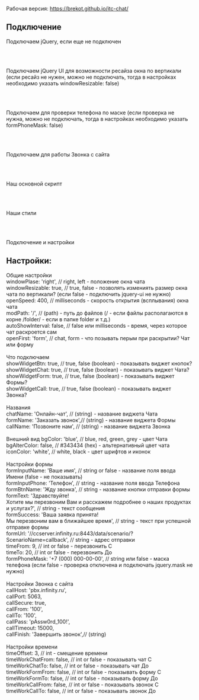 Рабочая версия: https://brekot.github.io/itc-chat/

<h2>Подключение</h2>

Подключаем jQuery, если еще не подключен<br>

<script src="https://code.jquery.com/jquery-1.12.4.min.js"></script>

<br><br>

Подключаем jQuery UI для возможности ресайза окна по вертикали (если ресайз не нужен, можно не подключать, тогда в настройках необходимо указать windowResizable: false)<br>

<script src="https://code.jquery.com/ui/1.11.4/jquery-ui.min.js"></script>

<br><br>

Подключаем для проверки телефона по маске (если проверка не нужна, можно не подключать, тогда в настройках необходимо указать formPhoneMask: false)<br>

<script src="./js/jquery.mask.min.js"></script>

<br><br>

Подключаем для работы Звонка с сайта<br>

<script src="./js/infinity.click.to.call.js"></script>

<br><br>

Наш основной скрипт<br>

<script src="./js/script.js"></script>

<br><br>

Наши стили<br>

<link rel="stylesheet" type="text/css" href="./css/style.css">

<br><br>

Подключение и настройки<br>

<script type="text/javascript">
$(function(){

	$('body').itOnlineCons({
		chatPath: 'chat.html'
	});
})
</script>

<h2>Настройки:</h2>

Общие настройки<br>
windowPlase: 'right',       // right, left - положение окна чата<br>
windowResizable: true,      // true, false - позволять измениять размер окна чата по вертикали? (если false - подключить jquery-ui не нужно)<br>
openSpeed: 400,             // milliseconds - скорость открытия (всплывания) окна чата<br>
modPath: '/',               // (path) - путь до файлов (/ - если файлы располагаются в корне /folder/ - если в папке folder и т.д.)<br>
autoShowInterval: false,    // false или milliseconds - время, через которое чат раскроется сам<br>
openFirst: 'form',          // chat, form - что позывать перым при раскрытии? Чат или форму<br>
<br>
Что подключаем<br>
showWidgetBtn: true,        // true, false (boolean) - показывать виджет кнопок?<br>
showWidgetChat: true,       // true, false (boolean) - показывать виджет Чата?<br>
showWidgetForm: true,       // true, false (boolean) - показывать виджет Формы?<br>
showWidgetCall: true,       // true, false (boolean) - показывать виджет Звонка?<br>
<br>
Названия<br>
chatName: 'Онлайн-чат',     // (string) - название виджета Чата<br>
formName: 'Заказать звонок',// (string) - название виджета Формы<br>
callName: 'Позвоните нам',  // (string) - название виджета Звонка<br>
<br>
Внешний вид
bgColor: 'blue',            // blue, red, green, grey - цвет Чата<br>
bgAlterColor: false,        // #343434 (hex) - альтернативный цвет чата<br>
iconColor: 'white',         // white, black - цвет шрифтов и иконок<br>
<br>
Настройки формы<br>
formInputName: 'Ваше имя',  // string or false - название поля ввода Имени (false - не показывать)<br>
formInputPhone: 'Телефон',  // string - название поля ввода Телефона<br>
formBtnName: 'Жду звонка',  // string - название кнопки отправки формы<br>
formText: 'Здравствуйте!<br>Хотите мы перезвоним Вам и расскажем подробнее о наших продуктах и услугах?', // string - текст сообщения<br>
formSuccess: 'Ваша заявка принята!<br>Мы перезвоним вам в ближайшее время', // string - текст при успешной отправке формы<br>
formUrl: '//ccserver.infinity.ru:8443/data/scenario/?ScenarioName=callback', // string - адрес отправки<br>
timeFrom: 9,                // int or false - перезвонить С<br>
timeTo: 20,                 // int or false - перезвонить До<br>
formPhoneMask: '+7 (000) 000-00-00', // string или false - маска телефона (если false - проверка отключена и подключать jquery.mask не нужно)<br>
<br>
Настройки Звонка с сайта<br>
callHost: 'pbx.infinity.ru',<br>
callPort: 5063,<br>
callSecure: true,<br>
callFrom: '100',<br>
callTo: '100',<br>
callPass: 'pAssw0rd_100!',<br>
callTimeout: 15000,<br>
callFinish: 'Завершить звонок',// (string)<br>
<br>
Настройки времени<br>
timeOffset: 3,              // int - смещение времени<br>
timeWorkChatFrom: false,    // int or false - показывать чат С<br>
timeWorkChatTo: false,      // int or false - показывать чат До<br>
timeWorkFormFrom: false,    // int or false - показывать форму С<br>
timeWorkFormTo: false,      // int or false - показывать форму До<br>
timeWorkCallFrom: false,    // int or false - показывать звонок С<br>
timeWorkCallTo: false,      // int or false - показывать звонок До